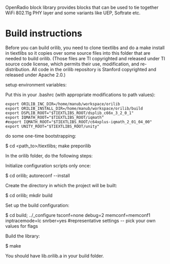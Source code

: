 OpenRadio block library provides blocks that can be used to tie together WiFi 802.11g
PHY layer and some variants like UEP, Softrate etc.

# Build instructions #

Before you can build orilib, you need to clone tiextlibs and do a make install in tiextlibs so it copies over some source files into this folder that are needed to build orilib. (Those files are TI copyrighted and released under TI source code license, which permits their use, modification, and re-distribution. All code in the orilib repository is Stanford copyrighted and released under Apache 2.0.)

setup environment variables:

Put this in your .bashrc (with appropriate modifications to path values):

```
export ORILIB_INC_DIR=/home/manub/workspace/orilib
export ORILIB_INSTALL_DIR=/home/manub/workspace/orilib/build
export DSPLIB_ROOT="$TIEXTLIBS_ROOT/dsplib_c66x_3_2_0_1"
export IQMATH_ROOT="$TIEXTLIBS_ROOT/iqmath"                                                                                                                                               
#export IQMATH_ROOT="$TIEXTLIBS_ROOT/c64xplus-iqmath_2_01_04_00"
export UNITY_ROOT="$TIEXTLIBS_ROOT/unity"
```

do some one-time bootstrapping:

$ cd <path_to>/tiextlibs; make preporilib


In the orilib folder, do the following steps:

Initialize configuration scripts only once:

$ cd orilib; autoreconf --install


Create the directory in which the project will be built:

$ cd orilib; mkdir build


Set up the build configuration:

$ cd build; ../_configure tsconf=none debug=2 memconf=memconf1 inptracemode=lc snrber=yes  #representative settings -- pick your own values for flags


Build the library:

$ make

You should have lib.orilib.a in your build folder.


